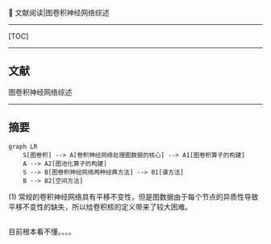 👏 文献阅读|图卷积神经网络综述

---
[TOC]

---
## 文献
图卷积神经网络综述  

---
## 摘要
```mermaid
graph LR
    S[图卷积] --> A[卷积神经网络处理图数据的核心] --> A1[图卷积算子的构建]
    A --> A2[图池化算子的构建]
    S --> B[图卷积神经网络两种经典方法] --> B1[谱方法]
    B --> B2[空间方法]
```
(1) 常规的卷积神经网络具有平移不变性，但是图数据由于每个节点的异质性导致平移不变性的缺失，所以给卷积核的定义带来了较大困难。  

## 




目前根本看不懂。。。。  
